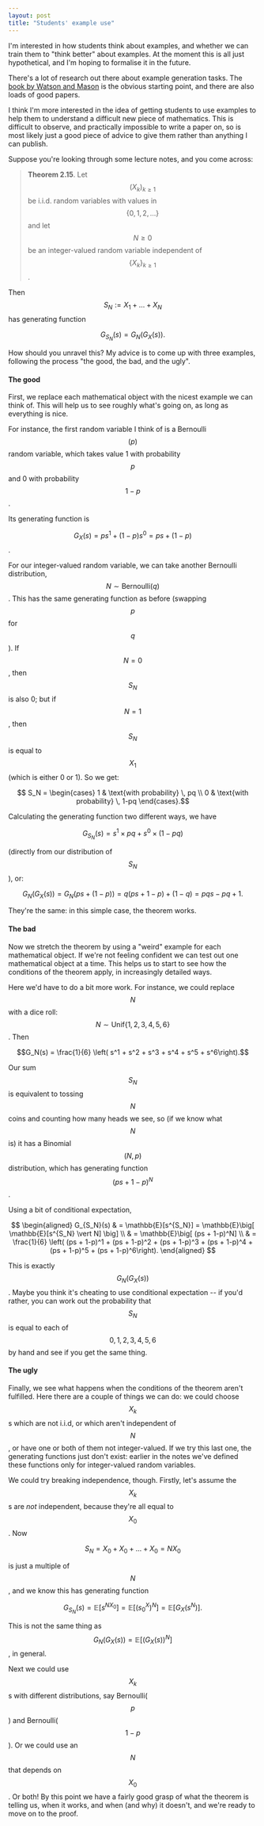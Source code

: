 ```yaml
---
layout: post
title: "Students' example use"
---
```


I'm interested in how students think about examples, and whether we can train them to "think better" about examples. At the moment this is all just hypothetical, and I'm hoping to formalise it in the future. 

There's a lot of research out there about example generation tasks. The [book by Watson and Mason](https://www.taylorfrancis.com/books/mono/10.4324/9781410613714/mathematics-constructive-activity-anne-watson-john-mason) is the obvious starting point, and there are also loads of good papers.

I think I'm more interested in the idea of getting students to use examples to help them to understand a difficult new piece of mathematics. This is difficult to observe, and practically impossible to write a paper on, so is most likely just a good piece of advice to give them rather than anything I can publish.

Suppose you're looking through some lecture notes, and you come across:

> **Theorem 2.15**. Let $$(X_k)_{k\geq 1}$$ be i.i.d. random variables with values in $$\{0, 1, 2, . . . \}$$ and let $$N \geq 0$$ be an integer-valued random variable independent of $$\{X_k\}_{k\geq 1}$$. 

Then $$S_N := X_1 + \dots + X_N$$ has generating function

$$ G_{S_N}(s) = G_N \big( G_X(s)\big). $$

How should you unravel this? My advice is to come up with three examples, following the process "the good, the bad, and the ugly".

#### The good

First, we replace each mathematical object with the nicest example we can think of. This will help us to see roughly what's going on, as long as everything is nice.

For instance, the first random variable I think of is a Bernoulli$$(p)$$ random variable, which takes value 1 with probability $$p$$ and 0 with probability $$1-p$$.

Its generating function is 

$$ G_X(s) = ps^1 + (1-p) s^0 = ps + (1-p)$$.

For our integer-valued random variable, we can take another Bernoulli distribution, $$N \sim \text{Bernoulli}(q)$$. This has the same generating function as before (swapping $$p$$ for $$q$$). If $$N=0$$, then $$S_N$$ is also 0; but if $$N=1$$, then $$S_N$$ is equal to $$X_1$$ (which is either 0 or 1). So we get:

$$ S_N = \begin{cases} 1 & \text{with probability} \, pq \\ 0 & \text{with probability} \, 1-pq \end{cases}.$$

Calculating the generating function two different ways, we have

$$G_{S_N}(s) = s^1 \times pq + s^0 \times (1-pq)$$

(directly from our distribution of $$S_N$$), or:

$$ G_N \big(G_X(s)\big) = G_N ( ps + (1-p)) = q ( ps+ 1-p) + (1-q) = pqs -pq + 1. $$

They're the same: in this simple case, the theorem works.

#### The bad

Now we stretch the theorem by using a "weird" example for each mathematical object. If we're not feeling confident we can test out one mathematical object at a time. This helps us to start to see how the conditions of the theorem apply, in increasingly detailed ways.

Here we'd have to do a bit more work. For instance, we could replace $$N$$ with a dice roll: $$N \sim \text{Unif}\{1,2,3,4,5,6\}$$. Then

$$G_N(s) = \frac{1}{6} \left( s^1 + s^2 + s^3 + s^4 + s^5 + s^6\right).$$

Our sum $$S_N$$ is equivalent to tossing $$N$$ coins and counting how many heads we see, so (if we know what $$N$$ is) it has a Binomial$$(N, p)$$ distribution, which has generating function $$(ps + 1-p)^N$$. 

Using a bit of conditional expectation,

$$ 
\begin{aligned}
G_{S_N}(s) & = \mathbb{E}[s^{S_N}] = \mathbb{E}\big[ \mathbb{E}[s^{S_N} \vert N] \big] \\
& = \mathbb{E}\big[ (ps + 1-p)^N] \\
& = \frac{1}{6} \left( (ps + 1-p)^1 + (ps + 1-p)^2 + (ps + 1-p)^3 + (ps + 1-p)^4 + (ps + 1-p)^5 + (ps + 1-p)^6\right).
\end{aligned}
$$

This is exactly $$G_N(G_X(s))$$. Maybe you think it's cheating to use conditional expectation -- if you'd rather, you can work out the probability that $$S_N$$ is equal to each of $$0,1,2,3,4,5,6$$ by hand and see if you get the same thing.

#### The ugly

Finally, we see what happens when the conditions of the theorem aren't fulfilled. Here there are a couple of things we can do: we could choose $$X_k$$s which are not i.i.d, or which aren't independent of $$N$$, or have one or both of them not integer-valued. If we try this last one, the generating functions just don't exist: earlier in the notes we've defined these functions only for integer-valued random variables. 

We could try breaking independence, though. Firstly, let's assume the $$X_k$$s are *not* independent, because they're all equal to $$X_0$$. Now

$$ S_N = X_0 + X_0 + ... + X_0 = N X_0$$

is just a multiple of $$N$$, and we know this has generating function

$$ G_{S_N}(s) = \mathbb{E}[s^{NX_0}] = \mathbb{E} [ (s^X_0)^{N}] = \mathbb{E}[G_{X}(s^N)].$$

This is not the same thing as $$G_N \big( G_X(s)\big) = \mathbb{E}[(G_X(s))^N]$$, in general.

Next we could use $$X_k$$s with different distributions, say Bernoulli($$p$$) and Bernoulli($$1-p$$). Or we could use an $$N$$ that depends on $$X_0$$. Or both! By this point we have a fairly good grasp of what the theorem is telling us, when it works, and when (and why) it doesn't, and we're ready to move on to the proof. 
